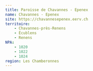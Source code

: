 ```yaml
---
title: Paroisse de Chavannes - Epenex
name: Chavannes - Epenex
site: https://chavannesepenex.eerv.ch
territoire:
    - Chavannes-près-Renens
    - Écublens
    - Renens
NPA:
    - 1020
    - 1022
    - 1024
region: Les Chamberonnes
---
```

